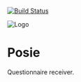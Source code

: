 [![Build Status](https://travis-ci.org/ONSdigital/Posie.svg?branch=master)](https://travis-ci.org/ONSdigital/Posie)

![Logo](http://www.80snostalgia.com/files/fluposie.jpg)

# Posie
Questionnaire receiver.
